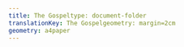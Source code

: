 ```yaml
---
title: The Gospeltype: document-folder
translationKey: The Gospelgeometry: margin=2cm
geometry: a4paper
---
```

